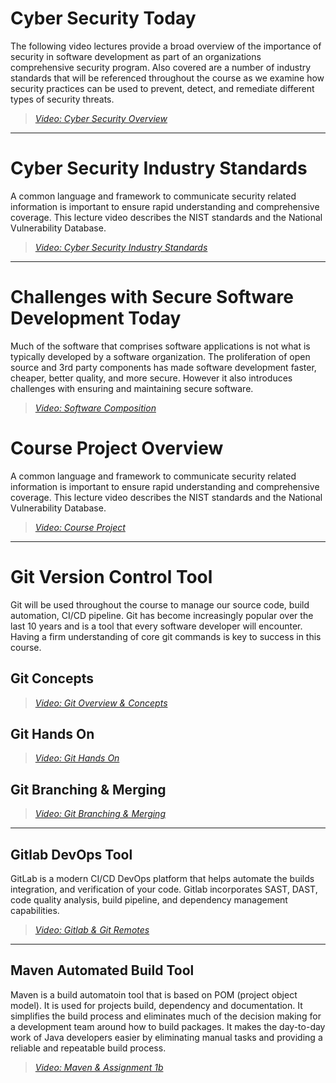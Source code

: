 # Cyber Security Today

The following video lectures provide a broad overview of the importance of security in software development as part of
an organizations comprehensive security program. Also covered are a number of industry standards that will be referenced
throughout the course as we examine how security practices can be used to prevent, detect, and remediate different types
of security threats.

> [*Video: Cyber Security Overview*](https://auburn.hosted.panopto.com/Panopto/Pages/Viewer.aspx?id=7b364f45-fa48-4ad8-a07a-ae95014343f0)

---

# Cyber Security Industry Standards

A common language and framework to communicate security related information is important to ensure rapid understanding
and comprehensive coverage. This lecture video describes the NIST standards and the National Vulnerability Database.

> [*Video: Cyber Security Industry Standards*](https://auburn.hosted.panopto.com/Panopto/Pages/Viewer.aspx?id=87e9b016-1d07-4ece-8aaa-ae95014b3304)

---

# Challenges with Secure Software Development Today

Much of the software that comprises software applications is not what is typically developed by a software organization.
The proliferation of open source and 3rd party components has made software development faster, cheaper, better quality,
and more secure. However it also introduces challenges with ensuring and maintaining secure software.


> [*Video: Software Composition*](https://auburn.hosted.panopto.com/Panopto/Pages/Viewer.aspx?id=3e22254c-bae0-4e6c-bfeb-ae950151c7c8)

# Course Project Overview

A common language and framework to communicate security related information is important to ensure rapid understanding
and comprehensive coverage. This lecture video describes the NIST standards and the National Vulnerability Database.

> [*Video: Course Project*](https://auburn.hosted.panopto.com/Panopto/Pages/Viewer.aspx?id=027ea13c-8e61-4639-b59e-ae950154f8c4)

---

# Git Version Control Tool

Git will be used throughout the course to manage our source code, build automation, CI/CD pipeline.  Git has become increasingly popular over the last 10 years and is a tool that every software developer will encounter.  Having a firm understanding of core git commands is key to success in this course.

## Git Concepts

> [*Video: Git Overview & Concepts*](https://auburn.hosted.panopto.com/Panopto/Pages/Viewer.aspx?id=c629d7c5-1deb-466b-be11-ae9d0074f520)

## Git Hands On

> [*Video: Git Hands On*](https://auburn.hosted.panopto.com/Panopto/Pages/Viewer.aspx?id=1645e05b-b05e-4a2c-aa18-ae9d00b0c2bb)

## Git Branching & Merging

> [*Video: Git Branching & Merging*](https://auburn.hosted.panopto.com/Panopto/Pages/Viewer.aspx?id=fac76254-d9e5-4895-9fe5-ae9d00b0b70b)

---

## Gitlab DevOps Tool

GitLab is a modern CI/CD DevOps platform that helps automate the builds integration, and verification of your code. Gitlab incorporates SAST, DAST, code quality analysis, build pipeline, and dependency management capabilities.  

> [*Video: Gitlab & Git Remotes*](https://auburn.hosted.panopto.com/Panopto/Pages/Viewer.aspx?id=d0916ebc-8816-47d1-922a-ae9d00c94422)

---

## Maven Automated Build Tool

Maven is a build automatoin tool that is based on POM (project object model). It is used for projects build, dependency and documentation. It simplifies the build process and eliminates much of the decision making for a development team around how to build packages. It makes the day-to-day work of Java developers easier by eliminating manual tasks and providing a reliable and repeatable build process.

> [*Video: Maven & Assignment 1b*](https://auburn.hosted.panopto.com/Panopto/Pages/Viewer.aspx?id=610b775f-c4a0-4bdd-a73d-ae9d00e42077)